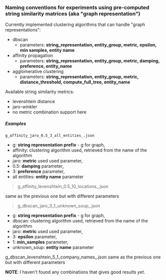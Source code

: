 ### Naming conventions for experiments using pre-computed string similarity matrices (aka "graph representation")

Currently implemented clustering algorithms that can handle "graph representations":
* dbscan
    * parameters: **string_representation, entity_group, metric, epsilon, min samples, 
    entity name**
* affinity propagation
    * parameters: **string_representation, entity_group, metric, damping, preference,
    entity_name**
* agglomerative clustering
    * parameters: **string_representation, entity_group, metric, distance_threshold, 
    compute_full_tree, entity_name**

Available string similarity metrics:
* levenshtein distance
* jaro-winkler
* no metric combination support here



##### Examples

```g_affinity_jaro_0.5_3_all_entities_.json```
* g: **string representation prefix** - g for graph,
* affinity: clustering algorithm used, retrieved from the name of the algorithm
* jaro: **metric** used used parameter,
* 0.5: **damping** parameter,
* 3: **preference** parameter,
* all entities: **entity name** parameter

> g_affinity_levenshtein_0.5_10_locations_.json

same as the previous one but with different parameters



> g_dbscan_jaro_3_1_unknown_soup_.json


* g: **string representation prefix** - g for graph,
* dbscan: clustering algorithm used, retrieved from the name of the algorithm
* jaro: **metric** used used parameter,
* 3: **epsilon** parameter,
* 1: **min_samples** parameter,
* unknown_soup: **entity name** parameter


g_dbscan_levenshtein_5_1_company_names_.json
same as the previous one but with different parameters

**NOTE**: I haven't found any combinations that gives good results _yet_.